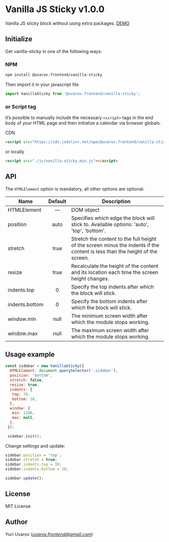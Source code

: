 # Vanilla JS Sticky v1.0.0

Vanilla JS sticky block without using extra packages. [DEMO](https://vanilla-sticky.frontend.uvarov.tech/)

## Initialize

Get vanilla-sticky in one of the following ways:

### NPM

```sh
npm install @uvarov.frontend/vanilla-sticky
```

Then import it in your javascript file

```js
import VanillaSticky from '@uvarov.frontend/vanilla-sticky';
```

### or Script tag

It’s possible to manually include the necessary `<script>` tags in the end body of your HTML page and then initialize a calendar via browser globals.

CDN

```html
<script src="https://cdn.jsdelivr.net/npm/@uvarov.frontend/vanilla-sticky@1.0.0/vanilla-sticky.min.js"></script>
```

or locally

```html
<script src="./js/vanilla-sticky.min.js"></script>
```

## API

The `HTMLElement` option is mandatory, all other options are optional.

| Name | Default | Description |
| ---- | :-----: | ----------- |
| HTMLElement | — | DOM object |
| position | auto | Specifies which edge the block will stick to. Available options: 'auto', 'top', 'bottom'. |
| stretch | true | Stretch the content to the full height of the screen minus the indents if the content is less than the height of the screen. |
| resize | true | Recalculate the height of the content and its location each time the screen height changes. |
| indents.top | 0 | Specify the top indents after which the block will stick. |
| indents.bottom | 0 | Specify the bottom indents after which the block will stick. |
| window.min | null | The minimum screen width after which the module stops working. |
| window.max | null | The maximum screen width after which the module stops working. |

## Usage example

```js
const sidebar = new VanillaSticky({
  HTMLElement: document.querySelector('.sidebar'),
  position: 'bottom',
  stretch: false,
  resize: true,
  indents: {
   top: 70,
   bottom: 10,
  },
  window: {
   min: 1200,
   max: null,
  },
 });

 sidebar.init();
```

Change settings and update:

```js
sidebar.position = 'top';
sidebar.stretch = true;
sidebar.indents.top = 30;
sidebar.indents.bottom = 20;

sidebar.update();
```

## License

MIT License

## Author

Yuri Uvarov (*uvarov.frontend@gmail.com*)

